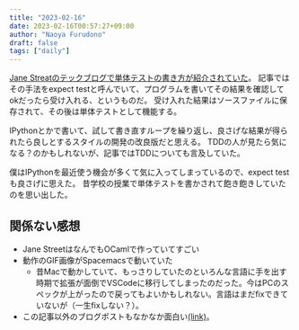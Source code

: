 ```yaml
---
title: "2023-02-16"
date: 2023-02-16T00:57:27+09:00
author: "Naoya Furudono"
draft: false
tags: ["daily"]
---
```


[Jane Streatのテックブログで単体テストの書き方が紹介されていた](https://blog.janestreet.com/the-joy-of-expect-tests/)。
記事ではその手法をexpect testと呼んでいて、プログラムを書いてその結果を確認してokだったら受け入れる、というものだ。
受け入れた結果はソースファイルに保存されて、その後は単体テストとして機能する。

IPythonとかで書いて、試して書き直すループを繰り返し、良さげな結果が得られたら良しとするスタイルの開発の改良版だと思える。
TDDの人が見たら気になる？のかもしれないが、記事ではTDDについても言及していた。

僕はIPythonを最近使う機会が多くて気に入ってしまっているので、expect testも良さげに思えた。
昔学校の授業で単体テストを書かされて飽き飽きしていたのを思い出した。

## 関係ない感想

- Jane StreetはなんでもOCamlで作っていてすごい
- 動作のGIF画像がSpacemacsで動いていた
    - 昔Macで動かしていて、もっさりしていたのといろんな言語に手を出す時期で拡張が面倒でVSCodeに移行してしまったのだった。今はPCのスペックが上がったので戻ってもよいかもしれない。言語はまだfixできていないが（一生fixしない？）。
- この記事以外のブログポストもなかなか面白い[(link)](https://blog.janestreet.com/)。

